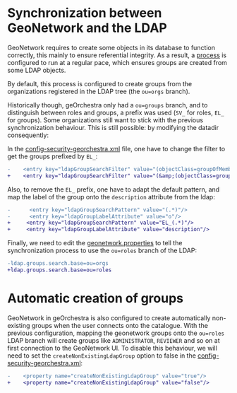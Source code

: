 # Synchronization between GeoNetwork and the LDAP

GeoNetwork requires to create some objects in its database to function
correctly, this mainly to ensure referential integrity. As a result, a
[process](https://github.com/georchestra/datadir/blob/master/geonetwork/config/config-security-georchestra.xml#L108-L124)
is configured to run at a regular pace, which ensures groups are created from
some LDAP objects.

By default, this process is configured to create groups from the organizations
registered in the LDAP tree (the `ou=orgs` branch).

Historically though, geOrchestra only had a `ou=groups` branch, and to
distinguish between roles and groups, a prefix was used (`SV_` for roles, `EL_`
for groups). Some organizations still want to stick with the previous
  synchronization behaviour. This is still possible: by modifying the datadir
  consequently:

In the
[config-security-georchestra.xml](https://github.com/georchestra/datadir/blob/master/geonetwork/config/config-security-georchestra.xml#L117)
file, one have to change the filter to get the groups prefixed by `EL_`:


```diff
-    <entry key="ldapGroupSearchFilter" value="(objectClass=groupOfMembers)"/>
+    <entry key="ldapGroupSearchFilter" value="(&amp;(objectClass=groupOfMembers)(cn=EL_*))"/>

```

Also, to remove the `EL_` prefix, one have to adapt the default pattern, and
map the label of the group onto the `description` attribute from the ldap:

```diff
-      <entry key="ldapGroupSearchPattern" value="(.*)"/>
-      <entry key="ldapGroupLabelAttribute" value="o"/>
+     <entry key="ldapGroupSearchPattern" value="EL_(.*)"/>
+     <entry key="ldapGroupLabelAttribute" value="description"/>
```

Finally, we need to edit the
[geonetwork.properties](https://github.com/georchestra/datadir/blob/master/geonetwork/geonetwork.properties#L60)
to tell the synchronization process to use the `ou=roles` branch of the LDAP:

```diff
-ldap.groups.search.base=ou=orgs
+ldap.groups.search.base=ou=roles
```

# Automatic creation of groups

GeoNetwork in geOrchestra is also configured to create automatically
non-existing groups when the user connects onto the catalogue. With the
previous configuration, mapping the geonetwork groups onto the `ou=roles` LDAP
branch will create groups like `ADMINISTRATOR`, `REVIEWER` and so on at first
connection to the GeoNetwork UI. To disable this behaviour, we will need to set
the `createNonExistingLdapGroup` option to false in the
[config-security-georchestra.xml](https://github.com/georchestra/datadir/blob/master/geonetwork/config/config-security-georchestra.xml#L91):

```diff
-    <property name="createNonExistingLdapGroup" value="true"/>
+    <property name="createNonExistingLdapGroup" value="false"/>
```
